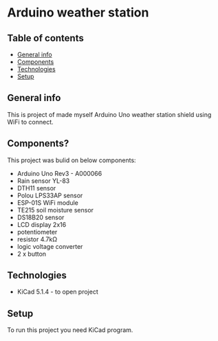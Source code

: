 # Arduino weather station


## Table of contents
* [General info](#general-info)
* [Components](#components)
* [Technologies](#technologies)
* [Setup](#setup)

## General info
This is project of made myself Arduino Uno weather station shield using WiFi to connect.

## Components?
This project was bulid on below components:
* Arduino Uno Rev3 - A000066
* Rain sensor YL-83
* DTH11 sensor
* Polou LPS33AP sensor
* ESP-01S WiFi module
* TE215 soil moisture sensor
* DS18B20 sensor
* LCD display 2x16
* potentiometer
* resistor 4.7kΩ
* logic voltage converter
* 2 x button 

## Technologies
* KiCad 5.1.4 - to open project

## Setup
To run this project you need KiCad program.
